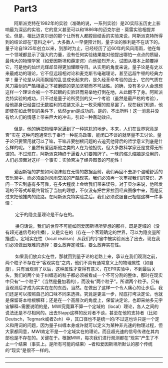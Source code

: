 # &emsp;Part3
  &emsp;&emsp;阿斯派克特在1982年的实验（准确的说，一系列实验）是20实际五历史上影响最为深远的实验，它的意义甚至可以和1886年的迈克尔逊 - 莫雷实验相提并论。但是，相比迈克尔逊的那个让所有人都膛目结舌的实验来说，阿斯派克特所得到的结论却在”意料之中“。大多数人一早便预计到，量子论的胜利是不在话下的。量子论自1925年创立以来，到那时为止，已经经历了近60年的风风雨雨，他在每一个领域都显示了强大的力量，没有任何实验结果能对他提出哪怕一点点的质疑，最伟大的物理学家（如爱因斯坦和薛定谔）向他猛烈开火，试图从根本上颠覆掉它，可是他的灿烂光辉却显得更加耀眼夺目。从实用的角度来说，量子论是有史以来最成功的理论，它不但远超相对论和麦克斯韦电磁理论，甚至远超牛顿的经典力学！量子论是从风雨飘摇的乱世成长起来的，是久经革命考验的战士，它的气质在风刀霜剑的严酷相逼之下被磨砺的更加坚韧而不可战胜。的确，没有多少人会想想这样一个理论会被一个不起眼的实验轻而易举地打倒在地，从此翻不了身。阿斯派克特实验的成功，只不过是量子论所受到的又一个考验（虽然是最严格的考验），给他那身已经尝过无数胜利的戎装又添上一枚荣耀的勋章罢了。现在我们知道，他即使在如此苛刻的条件下，依然gran是成功的。是的，不出所料！这一消息并没有给人们的情感上带来巨大的冲击，引起一种轰动效应。<br><br>
   &emsp;&emsp;但是，他的确把物理学家逼到了一种尴尬的地步。本来，人们在世界究竟是否”实在
   这种问题通常乐于奉行一种鸵鸟政策，能闭口不谈的就尽量不去讨论。量子论只要管用就可以了嘛，干嘛非要刨根问题的去追究他背后的哲学意义到底是什么样的呢。？虽然有爱因斯他之类的人在为他担忧，但大多数科学家还是觉得无所谓的。不过现在，阿斯派克特终于逼着人们要摊牌了。一昧的缩头缩脑是没用的，人们必须面对这样一个事实：实验否决了经典图景的可能性！<br><br>
   &emsp;&emsp;爱因斯坦的梦想如同泡沫般在无情的数据面前，我们再回不去那个温暖舒适的安乐窝中，而必须面对风雨交加的严酷现实。我们必须再一次审视我们的常识，追问一下它到底有多可靠，在多大程度上会给我们带来误导。对于贝尔来说，他所发现的不等式却最终背叛了当初的理想，不仅没有把世界拉回经典图像中来，而是反过来把他推向的绝路。在阿斯派克特实验之后，我们必须说服自己相信这样一件事情：<br><br>
   &emsp;&emsp; 定于的隐变量理论是不存在的。<br><br>
   &emsp;&emsp; 换句话说，我们的世界不可能如同爱因斯坦所梦想的那样，既是定域的（没有超光速信号的传播），又是实在的（存在一个客观确定的世界，可以为隐变量所描述）。定域实在性（local realism）从我们的宇宙中被实验派出了出去，现在我们必须做出艰难的选择：要么放弃定域性，要么放弃实在性。<br><br>
   &emsp;&emsp; 如果我们放弃实在性，那就回到量子论的老路上来，承认在我们观测之前，两个粒子不存在于“客观实在”之内，他们不具有通常意义上的物理属性（如自旋），只有当观测了以后，这种属性才变得有意义，在EPR实验中，不到最后关头，我们的两个处于纠缠态的粒子都必须被看成一个不可分割的整体，那时在现实中只有“一个粒子”（当然是叠加着的），而没有“两个粒子”。所谓两个粒子。只有当观测后才成为实实在在的东西，当然。在做出了这样一个令人痛心的让步后。我们还是可以按照自己的口味不同来选择。究竟是更进一步，彻底打垮决定论，也就是保留哥本哈根解释；还是在一个高层次的角度上，保留决定论，也即采纳多元宇宙解释~需要说明的是，MWI究竟算不算一个定域的（local）理论，各人之间的说法还是不尽相同的。出去Stapp这样的反对者不谈，甚至在他的支持者（比如Deutsch，Tegmark或者Zeh）中，其口径也不是统一的/不过这也许只是一个定义和用词的问题，因为量子纠缠本身或许就可以定义为某种非光速的物理过程，但大家都同意，MWI肯定不是一个定域实在的理论。而且超光速的信号传递在其内部也是不存在的。关键在于。根据MWI，每次我们进行观测都在“现实”产生了不止一个结果（事实上。是所有可能的结果）~者和爱因斯坦所默认的那个传统的“现实“是很不一样的。<br>

---
---
 
